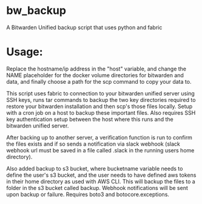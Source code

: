 # bw_backup
A Bitwarden Unified backup script that uses python and fabric

# Usage:
Replace the hostname/ip address in the "host" variable, and change the NAME placeholder for the docker volume directories for bitwarden and data, and finally choose a path for the scp command to copy your data to.  

This script uses fabric to connection to your bitwarden unified server using SSH keys, runs tar commands to backup the two key directories required to restore your bitwarden installation and then scp's those files locally.  Setup with a cron job on a host to backup these important files.  Also requires SSH key authentication setup between the host where this runs and the bitwarden unified server.

After backing up to another server, a verification function is run to confirm the files exists and if so sends a notification via slack webhook (slack webhook url must be saved in a file called .slack in the running users home directory).

Also added backup to s3 bucket, where bucketname variable needs to define the user's s3 bucket, and the user needs to have defined aws tokens in their home directory as used with AWS CLI.  This will backup the files to a folder in the s3 bucket called backup. Webhook notifications will be sent upon backup or failure. Requires boto3 and botocore.exceptions. 


